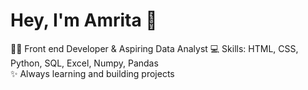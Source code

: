 # Hey, I'm Amrita 👋  

👩‍💻 Front end Developer & Aspiring Data Analyst 
💻 Skills: HTML, CSS, Python, SQL, Excel, Numpy, Pandas   
✨ Always learning and building projects  

